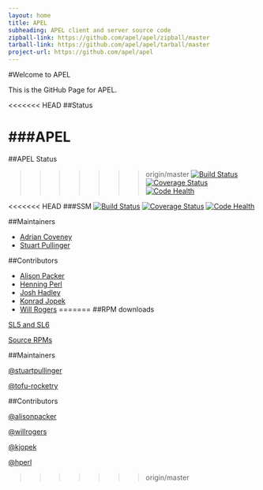 ```yaml
---
layout: home
title: APEL
subheading: APEL client and server source code
zipball-link: https://github.com/apel/apel/zipball/master
tarball-link: https://github.com/apel/apel/tarball/master
project-url: https://github.com/apel/apel
---
```


#Welcome to APEL

This is the GitHub Page for APEL.

<<<<<<< HEAD
##Status

###APEL
=======
##APEL Status

>>>>>>> origin/master
[![Build Status](https://travis-ci.org/apel/apel.svg?branch=dev)](https://travis-ci.org/apel/apel)
[![Coverage Status](https://coveralls.io/repos/apel/apel/badge.png?branch=dev)](https://coveralls.io/r/apel/apel?branch=dev)
[![Code Health](https://landscape.io/github/apel/apel/dev/landscape.png)](https://landscape.io/github/apel/apel/dev)

<<<<<<< HEAD
###SSM
[![Build Status](https://travis-ci.org/apel/ssm.svg?branch=dev)](https://travis-ci.org/apel/ssm)
[![Coverage Status](https://coveralls.io/repos/apel/ssm/badge.png?branch=dev)](https://coveralls.io/r/apel/ssm?branch=dev)
[![Code Health](https://landscape.io/github/apel/ssm/dev/landscape.png)](https://landscape.io/github/apel/ssm/dev)

##Maintainers

- [Adrian Coveney](https://github.com/tofu-rocketry)
- [Stuart Pullinger](https://github.com/stuartpullinger)

##Contributors

- [Alison Packer](https://github.com/alisonpacker)
- [Henning Perl](https://github.com/hperl)
- [Josh Hadley](https://github.com/CJoriginal)
- [Konrad Jopek](https://github.com/kjopek)
- [Will Rogers](https://github.com/willrogers)
=======
##RPM downloads

[SL5 and SL6](../rpms/)

[Source RPMs](../srpms/)

##Maintainers

[@stuartpullinger](https://github.com/stuartpullinger)

[@tofu-rocketry](https://github.com/tofu-rocketry)

##Contributors

[@alisonpacker](https://github.com/alisonpacker)

[@willrogers](https://github.com/willrogers)

[@kjopek](https://github.com/kjopek)

[@hperl](https://github.com/hperl)
>>>>>>> origin/master
